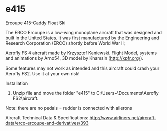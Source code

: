 # e415
Ercoupe 415-Caddy Float Ski

The ERCO Ercoupe is a low-wing monoplane aircraft that was designed and built in the United States. It was first manufactured by the Engineering and Research Corporation (ERCO) shortly before World War II;

Aerofly FS 4 aircraft made by Krzysztof Kaniewski. Flight Model, systems and animations by Arno54, 3D model by Khamsin (http://xpfr.org/).


 Some features may not work as intended and this aircraft could crash your Aerofly FS2. 
 Use it at your own risk!

Installation

1. Unzip file and move the folder "e415" to C:\Users\~\Documents\Aerofly FS2\aircraft.

Note: there are no pedals = rudder is connected with ailerons

Aircraft Technical Data & Specifications: http://www.airliners.net/aircraft-data/erco-ercoupe-and-derivatives/393
